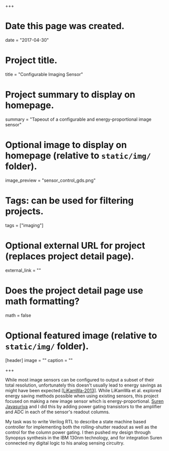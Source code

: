 +++
# Date this page was created.
date = "2017-04-30"

# Project title.
title = "Configurable Imaging Sensor"

# Project summary to display on homepage.
summary = "Tapeout of a configurable and energy-proportional image sensor"

# Optional image to display on homepage (relative to `static/img/` folder).
image_preview = "sensor_control_gds.png"

# Tags: can be used for filtering projects.
tags = ["imaging"]

# Optional external URL for project (replaces project detail page).
external_link = ""

# Does the project detail page use math formatting?
math = false

# Optional featured image (relative to `static/img/` folder).
[header]
image = ""
caption = ""

+++

While most image sensors can be configured to output a subset of their total resolution, unfortunately this doesn't usually lead to energy savings as might have been expected [\[LiKamWa-2013\]](http://dl.acm.org/citation.cfm?id=2464448). While LiKamWa et al. explored energy saving methods possible when using existing sensors, this project focused on making a new image sensor which is energy-proportional. [Suren Jayasuriya](http://www.andrew.cmu.edu/user/sjayasur/website.html) and I did this by adding power gating transistors to the amplifier and ADC in each of the sensor's readout columns.

My task was to write Verilog RTL to describe a state machine based controller for implementing both the rolling-shutter readout as well as the control for the column power gating. I then pushed my design through Synopsys synthesis in the IBM 130nm technology, and for integration Suren connected my digital logic to his analog sensing circuitry.
